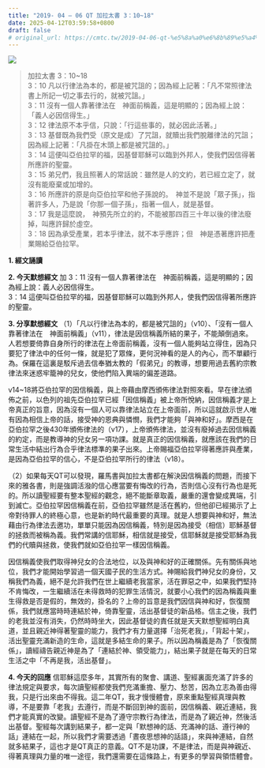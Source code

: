 ```yaml
---
title: "2019- 04 – 06 QT 加拉太書 3：10~18"
date: 2025-04-12T03:59:58+0800
draft: false
# original_url: https://cmtc.tw/2019-04-06-qt-%e5%8a%a0%e6%8b%89%e5%a4%aa%e6%9b%b8-3%ef%bc%9a1018
---
```


![](/images/qt.jpg)
> 加拉太書 3：10\~18  
> 3：10 凡以行律法為本的，都是被咒詛的；因為經上記著：「凡不常照律法書上所記一切之事去行的，就被咒詛。」  
> 3：11 沒有一個人靠著律法在　神面前稱義，這是明顯的；因為經上說：「義人必因信得生。」  
> 3：12 律法原不本乎信，只說：「行這些事的，就必因此活著。」  
> 3：13 基督既為我們受（原文是成）了咒詛，就贖出我們脫離律法的咒詛；因為經上記著：「凡掛在木頭上都是被咒詛的。」  
> 3：14 這便叫亞伯拉罕的福，因基督耶穌可以臨到外邦人，使我們因信得著所應許的聖靈。  
> 3：15 弟兄們，我且照著人的常話說：雖然是人的文約，若已經立定了，就沒有能廢棄或加增的。  
> 3：16 所應許的原是向亞伯拉罕和他子孫說的。　神並不是說「眾子孫」，指著許多人，乃是說「你那一個子孫」，指著一個人，就是基督。  
> 3：17 我是這麼說，　神預先所立的約，不能被那四百三十年以後的律法廢掉，叫應許歸於虛空。  
> 3：18 因為承受產業，若本乎律法，就不本乎應許；但　神是憑著應許把產業賜給亞伯拉罕。

**1. 經文誦讀**

**2.  今天默想經文**
加 3：11 沒有一個人靠著律法在　神面前稱義，這是明顯的；因為經上說：義人必因信得生。  
3：14 這便叫亞伯拉罕的福，因基督耶穌可以臨到外邦人，使我們因信得著所應許的聖靈。

**3. 分享默想經文**
（1）「凡以行律法為本的，都是被咒詛的」（v10）、「沒有一個人靠著律法在　神面前稱義」（v11），律法是因信稱義所結的果子，不能顛倒過來。人若想要倚靠自身所行的律法在上帝面前稱義，沒有一個人能夠站立得住，因為只要犯了律法中的任何一條，就是犯了眾條，更何況神看的是人的內心，而不單顧行為。保羅在這裏是駁斥過去信奉猶太教的「假弟兄」的教導，想要用過去舊約宗教律法來迷惑牢籠神的兒女，使他們陷入異端的偏差道路。

v14\~18將亞伯拉罕的因信稱義，與上帝藉由摩西頒佈律法對照來看。早在律法頒佈之前，以色列的祖先亞伯拉罕已經「因信稱義」被上帝所悅納，因信稱義才是上帝真正的旨意，因為沒有一個人可以靠律法站立在上帝面前，所以這就啟示世人唯有因為相信上帝的話，接受神的恩典與憐憫，我們才能夠「與神和好」。摩西是在亞伯拉罕之後430年頒佈律法的（v17），上帝頒佈律法，並沒有廢掉過去因信稱義的約定，而是教導神的兒女另一項功課。就是真正的因信稱義，就應該在我們的日常生活中結出行為合乎律法標準的果子出來。上帝賜福亞伯拉罕得著應許與產業，是因為亞伯拉罕的信心，不是亞伯拉罕所行的律法（v18）。

（2）如果每天QT可以發現，羅馬書與加拉太書都在解決因信稱義的問題，而接下來的雅各書，則是強調活潑的信心應當要有悔改的行為，否則信心沒有行為也是死的。所以讀聖經要有整本聖經的觀念，絕不能斷章取義，嚴重的還會變成異端，引到滅亡。亞伯拉罕因信稱義在前，亞伯拉罕雖然是活在舊約，但他卻已經揭示了上帝對待罪人的終極心意，也是新約時代最重要的真理。就是人想要與神和好，無法藉由行為律法去邀功，單單只能因為因信稱義，特別是因為接受（相信）耶穌基督的拯救而被稱為義。我們常講的信耶穌，相信就是接受，信耶穌就是接受耶穌為我們的代贖與拯救，使我們就如亞伯拉罕一樣因信稱義。

因信稱義使我們取得神兒女的合法地位，以及與神和好的正確關係。先有關係與地位，我們才能開始學習過一個天國子民的生活方式。神賜給我們神兒女的身份，又稱我們為義，絕不是允許我們在世上繼續老我當家，活在罪惡之中，如果我們堅持不肯悔改，一生繼續活在未得救時的犯罪生活情況，就要小心我們的因為稱義與重生得救是否是假的，無效的，掛名的？上帝的旨意是我們因信與神和好，恢復關係，我們就應當時時連結於神，倚靠聖靈，活出基督徒的新品格。信主之後，我們的老我並沒有消失，仍然時時坐大，因此基督徒的責任就是天天默想聖經明白真道，並且親近神得著聖靈的能力，我們才有力量選擇「治死老我」，「背起十架」，活出聖靈充滿新造的生命，這就是多結生命的果子。所以因為稱義是為了「恢復關係」，讀經禱告親近神是為了「連結於神、領受能力」，結出果子就是在每天的日常生活之中「不再是我，活出基督」。

**4. 今天的回應**
信耶穌這麼多年，其實所有的聚會、講道、聖經裏面充滿了許多的律法規定與要求，每次讀聖經都使我們充滿重擔、壓力、愁苦，因為立志為善由得我，只是行出來由不得我。這二年QT，我才慢慢體會，原來重點聖經真理與教導，不是要靠「老我」去遵行，而是不斷回到神的面前，因信稱義、親近連結，我們才能真實的改變。讀聖經不是為了遵守宗教行為律法，而是為了親近神，然後活出基督。聖經每次講到結果子，都一定與「默想神的話、充滿神的話、遵行神的話」連結在一起，所以我們才需要透過「晝夜思想神的話語」，來與神連結，自然就多結果子，這也才是QT真正的意義。QT不是功課，不是律法，而是與神親近、得著真理與力量的唯一途徑，我們還需要在這條路上，有更多的學習與領悟體會。
